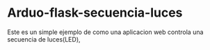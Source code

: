 # Arduo-flask-secuencia-luces

Este es un simple ejemplo de como una aplicacion web controla una secuencia de luces(LED),
